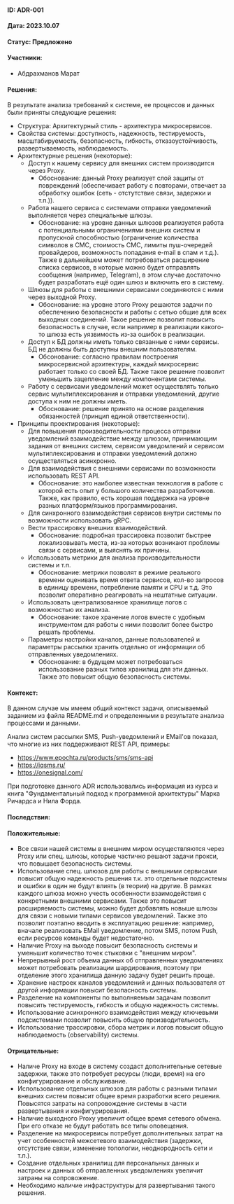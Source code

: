 #### ID: ADR-001

#### Дата: 2023.10.07

#### Статус: Предложено

#### Участники:
* Абдрахманов Марат

#### Решения:
В результате анализа требований к системе, ее процессов и данных были приняты следующие решения:
* Структура: Архитектурный стиль - архитектура микросервисов.
* Свойства системы: доступность, надежность, тестируемость, масштабируемость, безопасность, гибкость, отказоустойчивость, развертываемость, наблюдаемость.
* Архитектурные решения (некоторые):
    * Доступ к нашему сервису для внешних систем производится через Proxy.
        * Обоснование: данный Proxy реализует слой защиты от повреждений (обеспечивает работу с повторами, отвечает за обработку ошибок (сеть - отстутствие связи, задержки и т.п.)).
    * Работа нашего сервиса с системами отправки уведомлений выполняется через специальные шлюзы.
        * Обоснование: на уровне данных шлюзов реализуется работа с потенциальными ограничениями внешних систем и пропускной способностью (ограничение количества символов в СМС, стоимость СМС, лимиты пуш-очередей провайдеров, возможность попадания e-mail в спам и т.д.). Также в дальнейшем может потребоваться расширение списка сервисов, в которые можно будет отправлять сообщения (например, Telegram), в этом случае достаточно будет разработать ещё один шлюз и включить его в систему.
    * Шлюзы для работы с внешними сервисами соединяются с ними через выходной Proxy.
        * Обоснование: на уровне этого Proxy решаются задачи по обеспечению безопасности и работы с сетью общие для всех выходных соединений. Такое решение позволит повысить безопасность в случае, если например в реализации какого-то шлюза есть уязвимость из-за ошибок в реализации.
    * Доступ к БД должны иметь только связанные с ними сервисы. БД не должны быть доступны внешним пользователям.
        * Обсонование: согласно правилам построения микросервисной архитектуры, каждый микросервис работает только со своей БД. Также такое решение позволит уменьшить зацепление между компонентами системы.
    * Работу с сервисами уведомлений может осуществлять только сервис мультиплексирования и отправки уведомлений, другие доступа к ним не должны иметь.
        * Обоснование: решение принято на основе разделения обязанностей (принцип единой ответственности).
* Принципы проектирования (некоторые):
    * Для повышения производительности процесса отправки уведомлений взаимодействие между шлюзом, принимающим задания от внешних систем, сервисом уведомлений и сервисом мультиплексирования и отправки уведомлений должно осуществляться асинхронно.
    * Для взаимодействия с внешними сервисами по возможности использовать REST API.
        * Обоснование: это наиболее известная технология в работе с которой есть опыт у большого количества разработчиков. Также, как правило, есть хорошая поддержка на уровне разных платформ/языков программирования.
    * Для синхронного взаимодействия сервисов внутри системы по возможности использовать gRPC.        
    * Вести трассировку внешних взаимодействий.
        * Обоснование: подробная трассировка позволит быстрее локализовывать места, из-за которых возникают проблемы связи с сервисами, и выяснять их причины.
    * Использовать метрики для анализа производительности системы и т.п.
        * Обоснование: метрики позволят в режиме реального времени оценивать время ответа сервисов, кол-во запросов в единицу времени, потребление памяти и CPU и т.д. Это позволит оперативно реагировать на нештатные ситуации.
    * Использовать централизованное хранилище логов с возможностью их анализа.
        * Обоснование: такое хранение логов вместе с удобным инструментом для работы с ними позволит более быстро решать проблемы.
    * Параметры настройки каналов, данные пользователей и параметры рассылки хранить отдельно от информации об отправленных уведомлениях.
        * Обоснование: в будущем может потребоваться использование разных типов хранилищ для эти данных. Также это повысит общую безопасность системы.

#### Контекст:
В данном случае мы имеем общий контекст задачи, описываемый заданием из файла README.md и определенными в результате анализа процессами и данными.

Анализ систем рассылки SMS, Push-уведомлений и EMail'ов показал, что многие из них поддерживают REST API, примеры:
- https://www.epochta.ru/products/sms/sms-api
- https://iqsms.ru/
- https://onesignal.com/

При подготовке данного ADR использовались информация из курса и книга "Фундаментальный подход к программной архитектуры" Марка Ричардса и Нила Форда.

#### Последствия:

#### Положительные:
* Все связи нашей системы в внешним миром осуществляются через Proxy или спец. шлюзы, которые частично решают задачи прокси, что повышает безопасность системы.
* Использование спец. шлюзов для работы с внешними сервисами повысит общую надежность решения т.к. это отдельные подсистемы и ошибки в один не будут влиять (в теории) на другие. В рамках каждого шлюза можно учесть особенности взаимодействия с конкретными внешними сервисами. Также это повысит расширяемость системы, можно будет добавлять новыше шлюзы для связи с новыми типами сервисов уведомлений. Также это позволит поэтапно вводить в эксплуатацию решение: например, вначале реализовать EMail уведомление, потом SMS, потом Push, если ресурсов команды будет недостаточно.
* Наличие Proxy на выходе повысит безопасность системы и уменьшит количество точек стыковки с "внешним миром".
* Непрерывный рост объема данных об отправленных уведомлениях может потребовать реализации шардирования, поэтому при отделение этого хранилища данную задачу будет решить проще. 
* Хранение настроек каналов уведомлений и данных пользователя от другой информации повысит безопасность системы.
* Разделение на компоненты по выполняемым задачам позволит повысить тестируемость, гибкость и общую надежность системы.
* Использование асинхронного взаимодействия между ключевыми подсистемами позволит повысить общую производительность.
* Использование трассировки, сбора метрик и логов повысит общую наблюдаемость (observability) системы.

#### Отрицательные:
* Наличе Proxy на входе в систему создаст дополнительные сетевые задержки, также это потребует ресурсы (люди, время) на его конфигурирование и обслуживание.
* Использование отдельных шлюзов для работы с разными типами внешних систем повысит общее время разработки всего решения. Повысятся затраты на сопровождение системы в части развертывания и конфигурирования.
* Наличие выходного Proxy увеличит общее время сетевого обмена. При его отказе не будут работать все типы оповещения.
* Разделение на микросервисы потребует дополнительных затрат на учет особенностей межсетевого взаимодействия (задержки, отсутствие связи, изменение топологии, неоднородность сети и т.п.).
* Создание отдельных хранилищ для персональных данных и настроек и данных об отправленных уведомлениях увеличит затраны на сопровожение.
* Необходимо наличие инфраструктуры для развертывания такого решения.